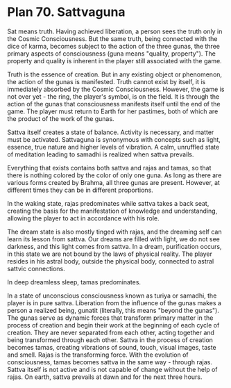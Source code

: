 # Plan 70. Sattvaguna

Sat means truth. Having achieved liberation, a person sees the truth only in the Cosmic Consciousness. But the same truth, being connected with the dice of karma, becomes subject to the action of the three gunas, the three primary aspects of consciousness (guna means "quality, property"). The property and quality is inherent in the player still associated with the game.

Truth is the essence of creation. But in any existing object or phenomenon, the action of the gunas is manifested. Truth cannot exist by itself, it is immediately absorbed by the Cosmic Consciousness. However, the game is not over yet - the ring, the player's symbol, is on the field. It is through the action of the gunas that consciousness manifests itself until the end of the game. The player must return to Earth for her pastimes, both of which are the product of the work of the gunas.

Sattva itself creates a state of balance. Activity is necessary, and matter must be activated. Sattvaguna is synonymous with concepts such as light, essence, true nature and higher levels of vibration. A calm, unruffled state of meditation leading to samadhi is realized when sattva prevails.

Everything that exists contains both sattva and rajas and tamas, so that there is nothing colored by the color of only one guna. As long as there are various forms created by Brahma, all three gunas are present. However, at different times they can be in different proportions.

In the waking state, rajas predominates while sattva takes a back seat, creating the basis for the manifestation of knowledge and understanding, allowing the player to act in accordance with his role.

The dream state is also mostly tinged with rajas, and the dreaming self can learn its lesson from sattva. Our dreams are filled with light, we do not see darkness, and this light comes from sattva. In a dream, purification occurs, in this state we are not bound by the laws of physical reality. The player resides in his astral body, outside the physical body, connected to astral sattvic connections.

In deep dreamless sleep, tamas predominates.

In a state of unconscious consciousness known as turiya or samadhi, the player is in pure sattva. Liberation from the influence of the gunas makes a person a realized being, gunatit (literally, this means "beyond the gunas"). The gunas serve as dynamic forces that transform primary matter in the process of creation and begin their work at the beginning of each cycle of creation. They are never separated from each other, acting together and being transformed through each other. Sattva in the process of creation becomes tamas, creating vibrations of sound, touch, visual images, taste and smell. Rajas is the transforming force. With the evolution of consciousness, tamas becomes sattva in the same way - through rajas. Sattva itself is not active and is not capable of change without the help of rajas. On earth, sattva prevails at dawn and for the next three hours.

